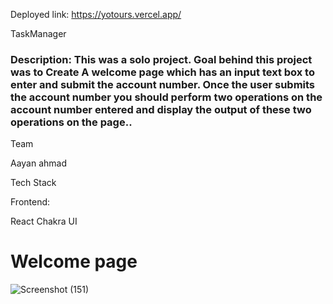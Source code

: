 Deployed link: https://yotours.vercel.app/


TaskManager

<h3><b>Description: </b>This was a solo project. Goal behind this project was to Create A welcome page which has an input text box to enter and submit the account number.
 Once the user submits the account number you should perform two operations on the account number entered and display the output of these two operations on the page..</h3>

Team

Aayan ahmad

Tech Stack

Frontend:


React
Chakra UI

<h1>Welcome page</h1>


![Screenshot (151)](https://www.linkpicture.com/q/yo_3.png)





